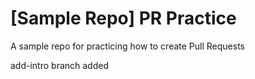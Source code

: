 # [Sample Repo] PR Practice
A sample repo for practicing how to create Pull Requests

add-intro branch added